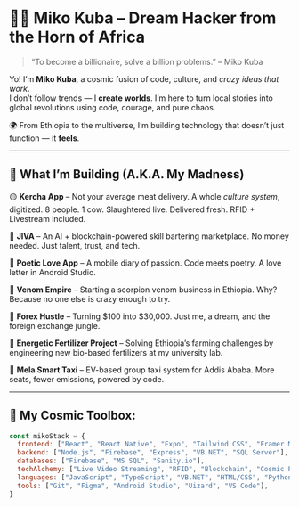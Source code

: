 # 🧙‍♂️ Miko Kuba – Dream Hacker from the Horn of Africa

> “To become a billionaire, solve a billion problems.” – Miko Kuba

Yo! I’m **Miko Kuba**, a cosmic fusion of code, culture, and *crazy ideas that work*.  
I don’t follow trends — I **create worlds**. I’m here to turn local stories into global revolutions using code, courage, and pure chaos.

🌍 From Ethiopia to the multiverse, I’m building technology that doesn’t just function — it **feels**.

---

## 🧠 What I’m Building (A.K.A. My Madness)

🟡 **Kercha App** – Not your average meat delivery. A whole *culture system*, digitized. 8 people. 1 cow. Slaughtered live. Delivered fresh. RFID + Livestream included.

🔵 **JIVA** – An AI + blockchain-powered skill bartering marketplace. No money needed. Just talent, trust, and tech.

💖 **Poetic Love App** – A mobile diary of passion. Code meets poetry. A love letter in Android Studio.

🦂 **Venom Empire** – Starting a scorpion venom business in Ethiopia. Why? Because no one else is crazy enough to try.

💸 **Forex Hustle** – Turning $100 into $30,000. Just me, a dream, and the foreign exchange jungle.

🧪 **Energetic Fertilizer Project** – Solving Ethiopia’s farming challenges by engineering new bio-based fertilizers at my university lab.

🚕 **Mela Smart Taxi** – EV-based group taxi system for Addis Ababa. More seats, fewer emissions, powered by code.

---

## 🧰 My Cosmic Toolbox:

```js
const mikoStack = {
  frontend: ["React", "React Native", "Expo", "Tailwind CSS", "Framer Motion"],
  backend: ["Node.js", "Firebase", "Express", "VB.NET", "SQL Server"],
  databases: ["Firebase", "MS SQL", "Sanity.io"],
  techAlchemy: ["Live Video Streaming", "RFID", "Blockchain", "Cosmic Particles"],
  languages: ["JavaScript", "TypeScript", "VB.NET", "HTML/CSS", "Python (a little)"],
  tools: ["Git", "Figma", "Android Studio", "Uizard", "VS Code"],
}
